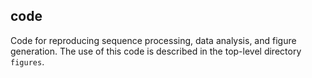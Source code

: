 ## code

Code for reproducing sequence processing, data analysis, and figure generation. The use of this code is described in the top-level directory `figures`.

